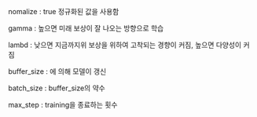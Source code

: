 nomalize : true 정규화된 값을 사용함

gamma : 높으면 미래 보상이 잘 나오는 방향으로 학습

lambd : 낮으면 지금까지위 보상을 위하여 고착되는 경향이 커짐, 높으면 다양성이 커짐

buffer_size : 에 의해 모델이 갱신

batch_size : buffer_size의 약수

max_step : training을 종료하는 횟수


